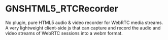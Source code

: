 # GNSHTML5_RTCRecorder
No plugin, pure HTML5 audio &amp; video recorder for WebRTC media streams. A very lightweight client-side js that can capture and record the audio and video streams of WebRTC sessions into a webm format.
